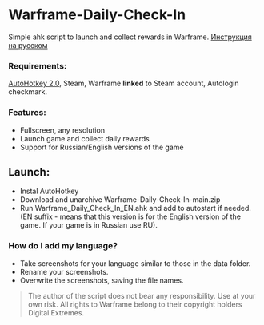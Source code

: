 # Warframe-Daily-Check-In 
Simple ahk script to launch and collect rewards in Warframe. [Инструкция на русском](https://github.com/MotiasNotMe/Warframe-Daily-Check-In/blob/main/%D0%9F%D1%80%D0%BE%D1%87%D1%82%D0%B8%D0%9C%D0%B5%D0%BD%D1%8F.md)

### Requirements:
[AutoHotkey 2.0](https://www.autohotkey.com/v2/), Steam, Warframe __linked__ to Steam account, Autologin checkmark.

### Features:
- Fullscreen, any resolution
- Launch game and collect daily rewards
- Support for Russian/English versions of the game

## Launch:
- Instal AutoHotkey
- Download and unarchive Warframe-Daily-Check-In-main.zip
- Run Warframe_Daily_Check_In_EN.ahk and add to autostart if needed. (EN suffix - means that this version is for the English version of the game. If your game is in Russian use RU).

### How do I add my language?
- Take screenshots for your language similar to those in the data folder.
- Rename your screenshots.
- Overwrite the screenshots, saving the file names.

> The author of the script does not bear any responsibility. Use at your own risk.
All rights to Warframe belong to their copyright holders Digital Extremes.
